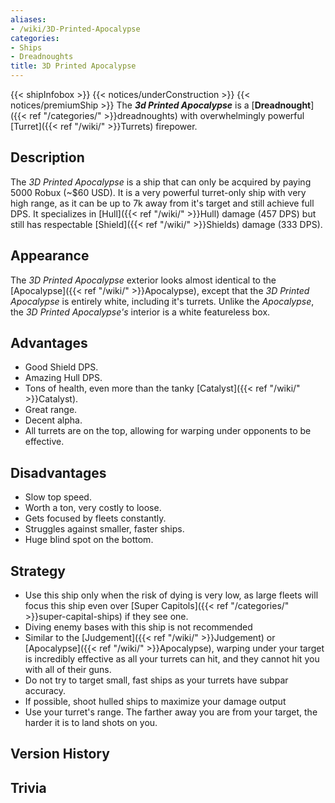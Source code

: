 ```yaml
---
aliases:
- /wiki/3D-Printed-Apocalypse
categories:
- Ships
- Dreadnoughts
title: 3D Printed Apocalypse
---
```


{{< shipInfobox >}} {{< notices/underConstruction >}} {{< notices/premiumShip >}} The **_3d Printed Apocalypse_** is a [**Dreadnought**]({{< ref "/categories/" >}}dreadnoughts) with overwhelmingly powerful [Turret]({{< ref "/wiki/" >}}Turrets) firepower.

## Description

The _3D Printed Apocalypse_ is a ship that can only be acquired by paying 5000 Robux (~$60 USD). It is a very powerful turret-only ship with very high range, as it can be up to 7k away from it's target and still achieve full DPS. It specializes in [Hull]({{< ref "/wiki/" >}}Hull) damage (457 DPS) but still has respectable [Shield]({{< ref "/wiki/" >}}Shields) damage (333 DPS).

## Appearance

The _3D Printed Apocalypse_ exterior looks almost identical to the [Apocalypse]({{< ref "/wiki/" >}}Apocalypse), except that the _3D Printed Apocalypse_ is entirely white, including it's turrets. Unlike the _Apocalypse_, the _3D Printed Apocalypse's_ interior is a white featureless box.

## Advantages

- Good Shield DPS.
- Amazing Hull DPS.
- Tons of health, even more than the tanky [Catalyst]({{< ref "/wiki/" >}}Catalyst).
- Great range.
- Decent alpha.
- All turrets are on the top, allowing for warping under opponents to be effective.

## Disadvantages

- Slow top speed.
- Worth a ton, very costly to loose.
- Gets focused by fleets constantly.
- Struggles against smaller, faster ships.
- Huge blind spot on the bottom.

## Strategy

- Use this ship only when the risk of dying is very low, as large fleets will focus this ship even over [Super Capitols]({{< ref "/categories/" >}}super-capital-ships) if they see one.
- Diving enemy bases with this ship is not recommended
- Similar to the [Judgement]({{< ref "/wiki/" >}}Judgement) or [Apocalypse]({{< ref "/wiki/" >}}Apocalypse), warping under your target is incredibly effective as all your turrets can hit, and they cannot hit you with all of their guns.
- Do not try to target small, fast ships as your turrets have subpar accuracy.
- If possible, shoot hulled ships to maximize your damage output
- Use your turret's range. The farther away you are from your target, the harder it is to land shots on you.

## Version History 

## Trivia